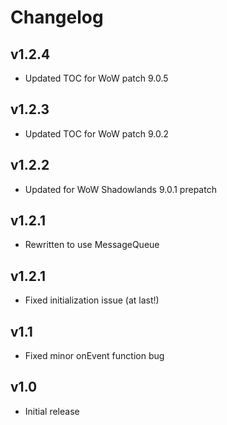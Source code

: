 Changelog
=========

v1.2.4
-------
* Updated TOC for WoW patch 9.0.5

v1.2.3
-------
* Updated TOC for WoW patch 9.0.2

v1.2.2
-------
* Updated for WoW Shadowlands 9.0.1 prepatch

v1.2.1
------
* Rewritten to use MessageQueue

v1.2.1
----
* Fixed initialization issue (at last!)

v1.1
----
* Fixed minor onEvent function bug

v1.0
----
* Initial release